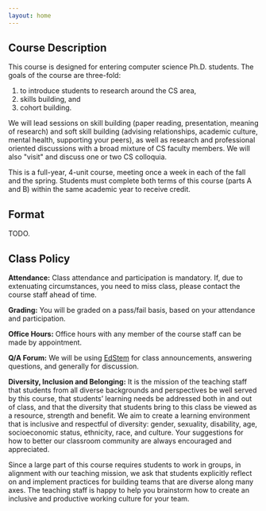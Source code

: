 ```yaml
---
layout: home
---
```


## Course Description

This course is designed for entering computer science Ph.D. students. 
The goals of the course are three-fold: 
1. to introduce students to research around the CS area, 
2. skills building, and 
3. cohort building. 

We will lead sessions on skill building (paper reading, presentation, meaning of research) 
and soft skill building (advising relationships, academic culture, mental health, supporting your peers), 
as well as research and professional oriented discussions with a broad mixture of CS faculty members. 
We will also "visit" and discuss one or two CS colloquia. 

This is a full-year, 4-unit course, meeting once a week in each of the fall and the spring. 
Students must complete both terms of this course (parts A and B) within the same academic year to receive credit.

## Format

TODO.

## Class Policy

**Attendance:** Class attendance and participation is mandatory. If, due to extenuating circumstances, you need to miss class, please contact the course staff ahead of time. 

**Grading:** You will be graded on a pass/fail basis, based on your attendance and participation. 

**Office Hours:** Office hours with any member of the course staff can be made by appointment. 

**Q/A Forum:** We will be using [EdStem](https://edstem.org/us/courses/7412) for class announcements, answering questions, and generally for discussion.

**Diversity, Inclusion and Belonging:** It is the mission of the teaching staff that students from all diverse backgrounds and perspectives be well served by this course, that students’ learning needs be addressed both in and out of class, and that the diversity that students bring to this class be viewed as a resource, strength and benefit. We aim to create a learning environment that is inclusive and respectful of diversity: gender, sexuality, disability, age, socioeconomic status, ethnicity, race, and culture. Your suggestions for how to better our classroom community are always encouraged and appreciated.

Since a large part of this course requires students to work in groups, in alignment with our teaching mission, we ask that students explicitly reflect on and implement practices for building teams that are diverse along many axes. The teaching staff is happy to help you brainstorm how to create an inclusive and productive working culture for your team.
